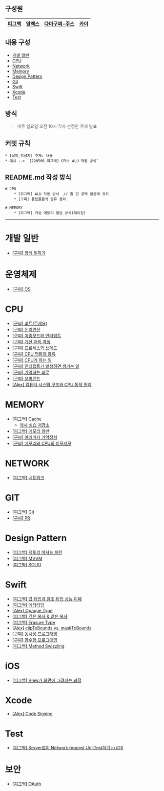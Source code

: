 ## 구성원

| [피그백](https://github.com/Piggy-Seob) | [알렉스](https://github.com/SongTaehwan) | [다마구찌-주스](https://github.com/Damagucci-Juice) | [카이](https://github.com/TaeKyeongKim) |
| --------------------------------------- | ---------------------------------------- | --------------------------------------------------- | --------------------------------------------------- |

## 내용 구성

- [개발 일반](#개발-일반)
- [CPU](#cpu)
- [Network](#network)
- [Memory](#memory)
- [Design Pattern](#design-pattern)
- [Git](#git)
- [Swift](#swift)
- [Xcode](#xcode)
- [Test](#test)

## 방식

> 매주 일요일 오전 10시 각자 선정한 주제 발표

## 커밋 규칙

    * [날짜_작성자] 주제: 내용
    * 예시 --> `[220506_피그백] CPU: ALU 작동 방식`

## README.md 작성 방식

```
# CPU
    * [피그백] ALU 작동 방식  // 줄 간 공백 없음에 유의
    * [구찌] 플립플롭의 종류 정리

# MEMORY
    * [피그백] 가상 메모리 할당 방식(페이징)
```

---

# 개발 일반
- [[구찌] 함께 일하기](https://damagucci-juice.tistory.com/80)

# 운영체제
- [[구찌] OS](https://damagucci-juice.tistory.com/107)


# CPU

- [[구찌] 비트(주세요)](https://damagucci-juice.tistory.com/81)
- [[구찌] 논리연산](https://github.com/Damagucci-Juice/ComputerScienceAndDesignPatternForBegginer/blob/master/cpu/CPU%20%E4%B8%AD%20%EB%85%BC%EB%A6%AC%EC%97%B0%EC%82%B0.md)
- [[구찌] 이중모드와 인터럽트](https://github.com/Damagucci-Juice/ComputerScienceAndDesignPatternForBegginer/blob/master/cpu/DoubleModeAndInterrupt.md)
- [[구찌] 계산 처리 과정](https://github.com/Damagucci-Juice/ComputerScienceAndDesignPatternForBegginer/blob/master/cpu/HowCanCPUProcess.md)
- [[구찌] 프로세스와 쓰레드](https://github.com/Damagucci-Juice/ComputerScienceAndDesignPatternForBegginer/blob/master/cpu/ProcessAndThread.md)
- [[구찌] CPU 명령의 종류](https://github.com/Damagucci-Juice/ComputerScienceAndDesignPatternForBegginer/blob/master/cpu/SortOfCommand.md)
- [[구찌] CPU가 하는 일](https://github.com/Damagucci-Juice/ComputerScienceAndDesignPatternForBegginer/blob/master/cpu/WhatDoesCPUWork.md)
- [[구찌] 인터럽트가 발생하면 생기는 일](https://github.com/Damagucci-Juice/ComputerScienceAndDesignPatternForBegginer/blob/master/cpu/interrupt.md)
- [[구찌] 기억하는 회로](https://github.com/Damagucci-Juice/ComputerScienceAndDesignPatternForBegginer/blob/master/cpu/%EA%B8%B0%EC%96%B5%ED%95%98%EB%8A%94%20%ED%9A%8C%EB%A1%9C.md)
- [[구찌] 오퍼랜드](https://github.com/Damagucci-Juice/SundayTechTalk/blob/master/cpu/operand.md)
- [[Alex] 컴퓨터 시스템 구조와 CPU 동작 원리](https://cyclic-gray-2b1.notion.site/System-Structure-Program-Execution-2988a95e1b894aa28aa1827dbdfe9502)

# MEMORY

- [[피그백] Cache](https://seob-p.tistory.com/11)
  - [캐시 실습 저장소](https://github.com/Damagucci-Juice/ComputerScienceAndDesignPatternForBegginer/tree/master/memory/CachingPractice)
- [[피그백] 메모리 일반](https://marble-walk-de2.notion.site/61026ae9875b4e2ea988e29aff0c1a57)
- [[구찌] 여러가지 기억장치](https://github.com/Damagucci-Juice/ComputerScienceAndDesignPatternForBegginer/blob/master/memory/VariousMemory.md)
- [[구찌] 메모리와 CPU의 이모저모](https://github.com/Damagucci-Juice/ComputerScienceAndDesignPatternForBegginer/blob/master/memory/%EB%A9%94%EB%AA%A8%EB%A6%AC%EC%99%80%20CPU%EC%9D%98%20%EC%9D%B4%EB%AA%A8%EC%A0%80%EB%AA%A8.md)

# NETWORK

- [[피그백] 네트워크](https://www.notion.so/499f39ff169446d98789afc2b7abd6d3)

# GIT

- [[피그백] Git](https://marble-walk-de2.notion.site/git-57285da346114348b7823acf96d9b49e)
- [[구찌] PR](https://drive.google.com/file/d/1yglYI6dVw7pT6MVPtKXRtJJfluYi3HvP/view?usp=sharing)

# Design Pattern

- [[피그백] 팩토리 메서드 패턴](https://github.com/P-SeoB/computerSienceAndDesignPatternForBegginer/tree/pigbag/DesignPattern/FactoryMethodPattern)
- [[피그백] MVVM](https://github.com/P-SeoB/computerSienceAndDesignPatternForBegginer/tree/pigbag/DesignPattern/MVVMPractice)
- [[피그백] SOLID](https://seob-p.tistory.com/13)

# Swift

- [[피그백] 값 타입과 참조 타입 성능 이해](https://github.com/Damagucci-Juice/ComputerScienceAndDesignPatternForBegginer/tree/master/Performance)
- [[피그백] 메타타입](https://seob-p.tistory.com/12)
- [[Alex] Opaque Type](https://songtaehwan.github.io/opaque-type/)
- [[피그백] 깊은 복사 & 얕은 복사](https://seob-p.tistory.com/14)
- [[피그백] Erasure Type](https://seob-p.tistory.com/19)
- [[Alex] clipToBounds vs. maskToBounds](https://songtaehwan.github.io/clipToBounds-maskToBounds/)
- [[구찌] 동시성 프로그래밍](https://github.com/Damagucci-Juice/SundayTechTalk/blob/master/ETC/ConcurrencyProgramming.md)
- [[구찌] 함수형 프로그래밍](https://github.com/Damagucci-Juice/SundayTechTalk/blob/master/ETC/FunctionalProgramming.md)
- [[피그백] Method Swizzling](https://seob-p.tistory.com/23)

# iOS
- [[피그백] View가 화면에 그려지는 과정](https://seob-p.tistory.com/22)

# Xcode

- [[Alex] Code Signing](https://songtaehwan.github.io/code-sigining/)

# Test

- [[피그백] Server없이 Network request UnitTest하기 in iOS](https://seob-p.tistory.com/18?category=1003271)

# 보안

- [[피그백] OAuth](https://seob-p.tistory.com/20)
